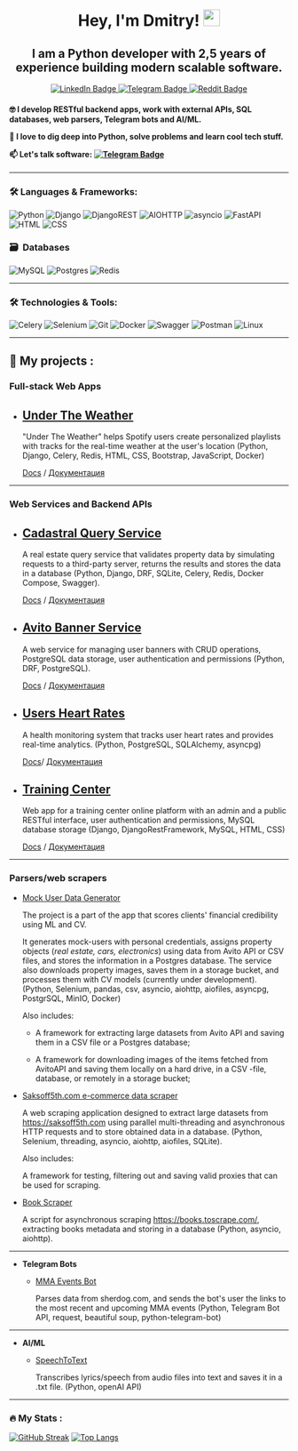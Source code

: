 <div id="greetings" align="center">
<h1>
  Hey, I'm Dmitry!
  <img src="https://media.giphy.com/media/hvRJCLFzcasrR4ia7z/giphy.gif" width="30px"/>
</h1>
<h2>I am a Python developer with 2,5 years of experience building modern scalable software. </h2>
</div>
<div id="badges" align="center">
  <a href="https://www.linkedin.com/in/dmitry-alekseev-py/">
  <img src="https://img.shields.io/badge/LinkedIn-blue?style=for-the-badge&logo=linkedin&logoColor=white" alt="LinkedIn Badge"/>
  </a>
  <a href="https://t.me/aldmikon27/">
  <img src="https://img.shields.io/badge/Telegram-blue?style=for-the-badge&logo=telegram&logoColor=white" alt="Telegram Badge"/>
  </a>
  <a href="https://www.reddit.com/user/DimaChengdu/">
  <img src="https://img.shields.io/badge/Reddit-red?style=for-the-badge&logo=reddit&logoColor=white" alt="Reddit Badge"/>
  </a>
</div>
<div id="profile views" align="center">
<img src="https://komarev.com/ghpvc/?username=Baobear520&style=flat-square&color=blue" alt=""/>
</div>
<h4>
  

 :nerd_face: I develop RESTful backend apps, work with external APIs, SQL databases, web parsers, Telegram bots and AI/ML.
  
 :telescope: I love to dig deep into Python, solve problems and learn cool tech stuff.
  
 :mailbox: Let's talk software: [![Telegram Badge](https://img.shields.io/badge/-admitry27-blue?style=flat&logo=Telegram&logoColor=white)](https://t.me/aldmikon27/)

</h4>

---

### :hammer_and_wrench: Languages & Frameworks:

![Python](https://img.shields.io/badge/Python-316192?style=for-the-badge&logo=python&logoColor=yellow)
![[Django](https://skillicons.dev/icons?i=django)](https://img.shields.io/badge/Django-092E20?style=for-the-badge&logo=django&logoColor=green)
![DjangoREST](https://img.shields.io/badge/DJANGO-REST-ff1709?style=for-the-badge&logo=django&logoColor=white&color=ff1709&labelColor=gray)
![AIOHTTP](https://img.shields.io/badge/aiohttp-%232C5bb4.svg?style=for-the-badge&logo=aiohttp&logoColor=white)
![asyncio](https://img.shields.io/badge/asyncio-%232C5bb4.svg?style=for-the-badge&logo=asyncio&logoColor=white)
![FastAPI](	https://img.shields.io/badge/fastapi-109989?style=for-the-badge&logo=FASTAPI&logoColor=white)
![[HTML](https://skillicons.dev/icons?i=html)](https://img.shields.io/badge/HTML5-E34F26?style=for-the-badge&logo=html5&logoColor=white)
![CSS](https://img.shields.io/badge/css-%231572B6.svg?style=for-the-badge&logo=css3&logoColor=white)

### 🗃 &nbsp;Databases

![MySQL](https://img.shields.io/badge/mysql-4479A1.svg?style=for-the-badge&logo=mysql&logoColor=white)
![Postgres](https://img.shields.io/badge/postgres-%23316192.svg?style=for-the-badge&logo=postgresql&logoColor=white)
![Redis](https://img.shields.io/badge/redis-%23DD0031.svg?style=for-the-badge&logo=redis&logoColor=white)

---
### :hammer_and_wrench: Technologies & Tools:

![Celery](https://img.shields.io/badge/celery-%23a9cc54.svg?style=for-the-badge&logo=celery&logoColor=ddf4a4)
![Selenium](https://img.shields.io/badge/-selenium-%43B02A?style=for-the-badge&logo=selenium&logoColor=white)
![Git](https://img.shields.io/badge/git-%23F05033.svg?style=for-the-badge&logo=git&logoColor=white)
![Docker](https://img.shields.io/badge/Docker-316192?style=for-the-badge&logo=docker&logoColor=white)
![Swagger](https://img.shields.io/badge/Swagger-85EA2D?style=for-the-badge&logo=Swagger&logoColor=white)
![Postman](https://img.shields.io/badge/Postman-FF6C37?style=for-the-badge&logo=postman&logoColor=white)
![Linux](https://img.shields.io/badge/Linux-FCC624?style=for-the-badge&logo=linux&logoColor=black)

---
:briefcase: My projects :
---


 ### **Full-stack Web Apps**
 
 - ## [Under The Weather](https://github.com/Baobear520/UnderTheWeatherPlaylistMaker)
   
    "Under The Weather" helps Spotify users create personalized playlists with tracks for the real-time weather at the user's location (Python, Django, Celery, Redis, HTML, CSS, Bootstrap, JavaScript, Docker)
   
   [Docs](https://github.com/Baobear520/UnderTheWeatherPlaylistMaker/README.md) / [Документация](https://github.com/Baobear520/UnderTheWeatherPlaylistMaker/README_RUS.md)
    
---

  ### **Web Services and Backend APIs**

  - ## [Cadastral Query Service](https://github.com/Baobear520/Cadastral_Query_Service)

    A real estate query service that validates property data by simulating requests to a third-party server, returns the results and stores the data in a database (Python, Django, DRF, SQLite, Celery, Redis, Docker Compose, Swagger).

    [Docs](https://github.com/Baobear520/Cadastral_Query_Service/blob/main/README.md) / [Документация](https://github.com/Baobear520/Cadastral_Query_Service/blob/main/README_RUS.md)
  
  - ## [Avito Banner Service](https://github.com/Baobear520/AvitoBanners)

    A web service for managing user banners with CRUD operations, PostgreSQL data storage, user authentication and permissions (Python, DRF, PostgreSQL).

    [Docs](https://github.com/Baobear520/AvitoBanners/blob/main/README.md) / [Документация](https://github.com/Baobear520/AvitoBanners/blob/main/README.md)
    
  - ## [Users Heart Rates](https://github.com/Baobear520/Users_heart_rates)
    
    A health monitoring system that tracks user heart rates and provides real-time analytics. 
(Python, PostgreSQL, SQLAlchemy, asyncpg)

    [Docs](https://github.com/Baobear520/Users_heart_rates/blob/main/README.md)/ [Документация]()

  - ## [Training Center](https://github.com/Baobear520/TrainingCenter)

    Web app for a training center online platform with an admin and a public RESTful interface, user authentication and permissions, MySQL database storage (Django, DjangoRestFramework, MySQL, HTML, CSS)

    [Docs]() / [Документация]()
---
    
  ### **Parsers/web scrapers**
  - [Mock User Data Generator](https://github.com/Baobear520/AvitoParser)

    The project is a part of the app that scores clients' financial credibility using ML and CV.

    It generates mock-users with personal credentials, assigns property objects (*real estate, cars, electronics*) using data from Avito API or CSV files, and stores the information in a Postgres database. The service also downloads property images, saves them in a storage bucket, and processes them with CV models (currently under development).
    (Python, Selenium, pandas, csv, asyncio, aiohttp, aiofiles, asyncpg, PostgrSQL, MinIO, Docker)

    Also includes:
    
    - A framework for extracting large datasets from Avito API and saving them in a CSV file or a Postgres database;
    
    - A framework for downloading images of the items fetched from  AvitoAPI and saving them locally on a hard drive, in a CSV -file, database, or remotely in a storage bucket;
    
  - [Saksoff5th.com e-commerce data scraper](https://github.com/Baobear520/Saksoff5th.com_data_scraper)

    A web scraping application designed to extract large datasets from https://saksoff5th.com using parallel multi-threading and asynchronous HTTP requests and to store obtained data in a database.
    (Python, Selenium, threading, asyncio, aiohttp, aiofiles, SQLite).

    Also includes:
    
    A framework for testing, filtering out and saving valid proxies that can be used for scraping.
    
  - [Book Scraper](https://github.com/Baobear520/Book-Scraper)

    A script for asynchronous scraping https://books.toscrape.com/, extracting books metadata and storing in a database (Python, asyncio, aiohttp).
---

- **Telegram Bots**
  - [MMA Events Bot](https://github.com/Baobear520/mma_events_bot)

    Parses data from sherdog.com, and sends the bot's user the links to the most recent and upcoming MMA events (Python, Telegram Bot API, request, beautiful soup, python-telegram-bot)

---

- **AI/ML**
  - [SpeechToText](https://github.com/Baobear520/SpeechToText)
 
    Transcribes lyrics/speech from audio files into text and saves it in a .txt file. (Python, openAI API)
    
---
### :fire: My Stats :
[![GitHub Streak](https://streak-stats.demolab.com?user=baobear520&theme=transparent&hide_border=true&mode=weekly&fire=FF2222&dates=2C68F6&currStreakLabel=2C68F6&currStreakNum=2C68F6)](https://git.io/streak-stats)
[![Top Langs](https://github-readme-stats.vercel.app/api/top-langs/?username=baobear520&layout=compact)](https://github.com/anuraghazra/github-readme-stats)

